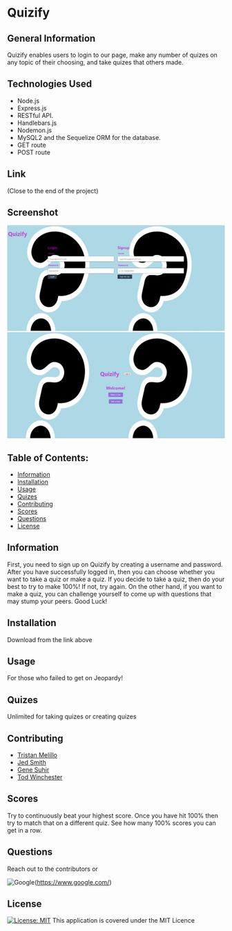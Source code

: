 # Quizify

## General Information

Quizify enables users to login to our page, make any number of quizes on any topic of their choosing, and take quizes that others made.

## Technologies Used

- Node.js
- Express.js
- RESTful API.
- Handlebars.js
- Nodemon.js
- MySQL2 and the Sequelize ORM for the database.
- GET route
- POST route


## Link

(Close to the end of the project)

## Screenshot
![Alt text](image-1.png)
![Alt text](image.png)

## Table of Contents:

- [Information](#information)
- [Installation](#installation)
- [Usage](#usage)
- [Quizes](#quizes)
- [Contributing](#contributing)
- [Scores](scores)
- [Questions](#questions)
- [License](#license)

## Information

First, you need to sign up on Quizify by creating a username and password.
After you have successfully logged in, then you can choose whether you want to take a quiz or make a quiz. If you decide to take a quiz, then do your best to try to make 100%! If not, try again.  On the other hand, if you want to make a quiz, 
you can challenge yourself to come up with questions that may stump your peers. Good Luck!

## Installation

Download from the link above

## Usage

For those who failed to get on Jeopardy!

## Quizes

Unlimited for taking quizes or creating quizes

## Contributing
- [Tristan Melillo](https://github.com/TristanM225)
- [Jed Smith](https://github.com/solosolaire)
- [Gene Suhir](https://github.com/GSuhir)
- [Tod Winchester](https://github.com/Chesster14)

## Scores

Try to continuously beat your highest score. Once you have hit 100% then try to match that on a different quiz.  See how many 100% scores you can get in a row.

## Questions

Reach out to the contributors or

![Google](https://custom-icon-badges.demolab.com/badge/Google-grey?logo=google&logoColor=red)(https://www.google.com/)


## License

[![License: MIT](https://custom-icon-badges.demolab.com/badge/license-MIT-yellowgreen.svg?logo=law)](https://opensource.org/licenses/MIT)
This application is covered under the MIT Licence

